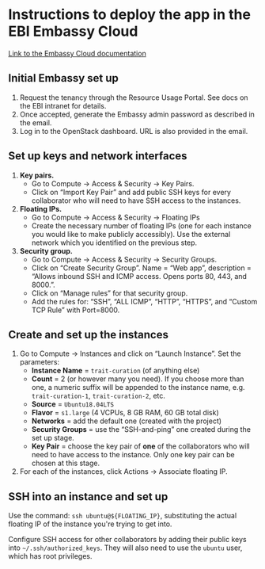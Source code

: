 # Instructions to deploy the app in the EBI Embassy Cloud

[Link to the Embassy Cloud documentation](http://docs.embassy.ebi.ac.uk/)

## Initial Embassy set up
1. Request the tenancy through the Resource Usage Portal. See docs on the EBI intranet for details.
1. Once accepted, generate the Embassy admin password as described in the email.
1. Log in to the OpenStack dashboard. URL is also provided in the email.

## Set up keys and network interfaces
1. **Key pairs.**
    * Go to Compute → Access & Security → Key Pairs.
    * Click on “Import Key Pair” and add public SSH keys for every collaborator who will need to have SSH access to the instances.
1. **Floating IPs.**
    * Go to Compute → Access & Security → Floating IPs
    * Create the necessary number of floating IPs (one for each instance you would like to make publicly accessibly). Use the external network which you identified on the previous step.
1. **Security group.**
    * Go to Compute → Access & Security → Security Groups.
    * Click on “Create Security Group”. Name = “Web app”, description = “Allows inbound SSH and ICMP access. Opens ports 80, 443, and 8000.”.
    * Click on “Manage rules” for that security group.
    * Add the rules for: “SSH”, “ALL ICMP”, “HTTP”, “HTTPS”, and “Custom TCP Rule” with Port=8000.

## Create and set up the instances
1. Go to Compute → Instances and click on “Launch Instance”. Set the parameters:
    * **Instance Name** = `trait-curation` (of anything else)
    * **Count** = 2 (or however many you need). If you choose more than one, a numeric suffix will be appended to the instance name, e.g. `trait-curation-1`, `trait-curation-2`, etc.
    * **Source** = `Ubuntu18.04LTS`
    * **Flavor** = `s1.large` (4 VCPUs, 8 GB RAM, 60 GB total disk)
    * **Networks** = add the default one (created with the project)
    * **Security Groups** = use the “SSH-and-ping” one created during the set up stage.
    * **Key Pair** = choose the key pair of **one** of the collaborators who will need to have access to the instance. Only one key pair can be chosen at this stage.
1. For each of the instances, click Actions → Associate floating IP.

## SSH into an instance and set up
Use the command: `ssh ubuntu@${FLOATING_IP}`, substituting the actual floating IP of the instance you're trying to get into.

Configure SSH access for other collaborators by adding their public keys into `~/.ssh/authorized_keys`. They will also need to use the `ubuntu` user, which has root privileges.
